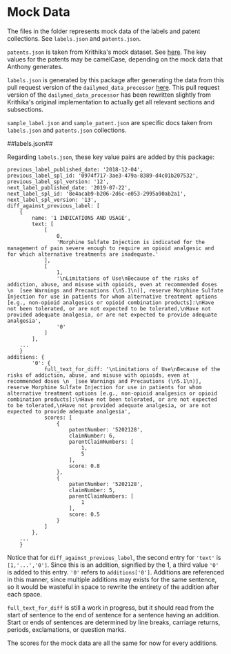 
# Mock Data

The files in the folder represents mock data of the labels and patent collections.  See `labels.json` and `patents.json`.

`patents.json` is taken from Krithika's mock dataset.  See [here](https://github.com/pharmaDB/etl_pipeline/tree/main/testdata).  The key values for the patents may be camelCase, depending on the mock data that Anthony generates.

`labels.json` is generated by this package after generating the data from this pull request version of the `dailymed_data_processor` [here](https://github.com/pharmaDB/dailymed_data_processor/pull/9).  This pull request version of the `dailymed_data_processor` has been rewritten slightly from Krithika's original implementation to actually get all relevant sections and subsections.

`sample_label.json` and `sample_patent.json` are specific docs taken from `labels.json` and `patents.json` collections.

##labels.json##

Regarding `labels.json`, these key value pairs are added by this package:

```
previous_label_published_date: '2018-12-04',
previous_label_spl_id: '0974f717-3ae3-479a-8389-d4c01b207532',
previous_label_spl_version: '12',
next_label_published_date: '2019-07-22',
next_label_spl_id: '8e4acab9-b206-2d6c-e053-2995a90ab2a1',
next_label_spl_version: '13',
diff_against_previous_label: [
    {
        name: '1 INDICATIONS AND USAGE',
        text: [
            [
                0,
                'Morphine Sulfate Injection is indicated for the management of pain severe enough to require an opioid analgesic and for which alternative treatments are inadequate.'
            ],
            [
                1,
                '\nLimitations of Use\nBecause of the risks of addiction, abuse, and misuse with opioids, even at recommended doses \n  [see Warnings and Precautions (\n5.1\n)], reserve Morphine Sulfate Injection for use in patients for whom alternative treatment options [e.g., non-opioid analgesics or opioid combination products]:\nHave not been tolerated, or are not expected to be tolerated,\nHave not provided adequate analgesia, or are not expected to provide adequate analgesia',
                '0'
            ]
        ],
    ...
    }
additions: {
        '0': {
            full_text_for_diff: '\nLimitations of Use\nBecause of the risks of addiction, abuse, and misuse with opioids, even at recommended doses \n  [see Warnings and Precautions (\n5.1\n)], reserve Morphine Sulfate Injection for use in patients for whom alternative treatment options [e.g., non-opioid analgesics or opioid combination products]:\nHave not been tolerated, or are not expected to be tolerated,\nHave not provided adequate analgesia, or are not expected to provide adequate analgesia',
            scores: [
                {
                    patentNumber: '5202128',
                    claimNumber: 6,
                    parentClaimNumbers: [
                        1,
                        5
                    ],
                    score: 0.8
                },
                {
                    patentNumber: '5202128',
                    claimNumber: 5,
                    parentClaimNumbers: [
                        1
                    ],
                    score: 0.5
                }
            ]
        },
    ...
    }
```

Notice that for `diff_against_previous_label`, the second entry for `'text'` is `[1,'...','0']`.  Since this is an addition, signified by the 1, a third value `'0'` is added to this entry.  `'0'` refers to `additions['0']`.  Additions are referenced in this manner, since multiple additions may exists for the same sentence, so it would be wasteful in space to rewrite the entirety of the addition after each space.

`full_text_for_diff` is still a work in progress, but it should read from the start of sentence to the end of sentence for a sentence having an addition.  Start or ends of sentences are determined by line breaks, carriage returns, periods, exclamations, or question marks.

The scores for the mock data are all the same for now for every additions.